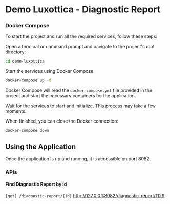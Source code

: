 # Demo Luxottica - Diagnostic Report
### Docker Compose
To start the project and run all the required services, follow these steps:

Open a terminal or command prompt and navigate to the project's root directory:

```bash
cd demo-luxottica
```
Start the services using Docker Compose:

```bash
docker-compose up -d
```
Docker Compose will read the `docker-compose.yml` file provided in the project and start the necessary containers for the application.

Wait for the services to start and initialize. This process may take a few moments.

When finished, you can close the Docker connection:

```bash
docker-compose down
```
## Using the Application

Once the application is up and running, it is accessible on port 8082.

### APIs

#### Find Diagnostic Report by id
`[get] /diagnostic-report/{id}`
http://127.0.0.1:8082/diagnostic-report/1129